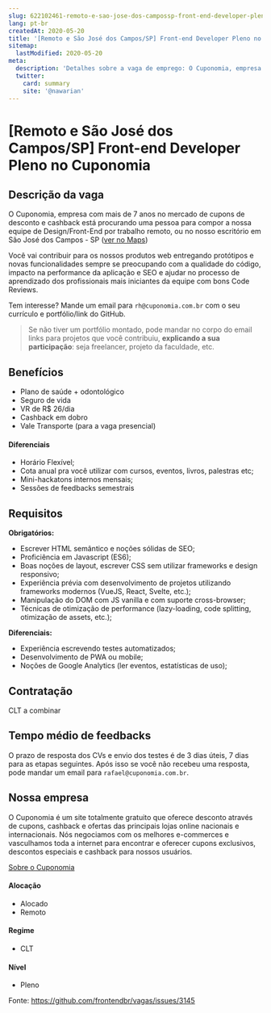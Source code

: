 ```yaml
---
slug: 622102461-remoto-e-sao-jose-dos-campossp-front-end-developer-pleno-no-cuponomia
lang: pt-br
createdAt: 2020-05-20
title: '[Remoto e São José dos Campos/SP] Front-end Developer Pleno no Cuponomia - Vaga de Emprego'
sitemap:
  lastModified: 2020-05-20
meta:
  description: 'Detalhes sobre a vaga de emprego: O Cuponomia, empresa com mais de 7 anos no mercado de cupons de desconto e cashback está procurando uma pessoa para compor a nossa equipe de Design/Front-End por trabalho remoto, ou no nosso escritório em São José dos Campos - SP ([ver no Maps](https://bit.ly/2ZCeDw8)) Você vai contribuir para os nossos produtos web entregando protótipos e novas funcionalidades sempre se preocupando com a qualidade do código, impacto na performance da aplicação e SEO e ajudar no processo de aprendizado dos profissionais mais iniciantes da equipe com bons Code Reviews. Tem interesse? Mande um email para `rh@cuponomia.com.br` com o seu currículo e portfólio/link do GitHub. > Se não tiver um portfólio montado, pode mandar no corpo do email links para projetos que você contribuiu, **explicando a sua participação**: seja freelancer, projeto da faculdade, etc.'
  twitter:
    card: summary
    site: '@nawarian'
---
```


# [Remoto e São José dos Campos/SP] Front-end Developer Pleno no Cuponomia

## Descrição da vaga
O Cuponomia, empresa com mais de 7 anos no mercado de cupons de desconto e cashback está procurando uma pessoa para compor a nossa equipe de Design/Front-End por trabalho remoto, ou no nosso escritório em São José dos Campos - SP ([ver no Maps](https://bit.ly/2ZCeDw8))

Você vai contribuir para os nossos produtos web entregando protótipos e novas funcionalidades sempre se preocupando com a qualidade do código, impacto na performance da aplicação e SEO e ajudar no processo de aprendizado dos profissionais mais iniciantes da equipe com bons Code Reviews.

Tem interesse? Mande um email para `rh@cuponomia.com.br` com o seu currículo e portfólio/link do GitHub.

> Se não tiver um portfólio montado, pode mandar no corpo do email links para projetos que você contribuiu, **explicando a sua participação**: seja freelancer, projeto da faculdade, etc.


## Benefícios
- Plano de saúde + odontológico
- Seguro de vida
- VR de R$ 26/dia
- Cashback em dobro
- Vale Transporte (para a vaga presencial)


#### Diferenciais
- Horário Flexível;
- Cota anual pra você utilizar com cursos, eventos, livros, palestras etc;
- Mini-hackatons internos mensais;
- Sessões de feedbacks semestrais


## Requisitos
**Obrigatórios:**
- Escrever HTML semântico e noções sólidas de SEO;
- Proficiência em Javascript (ES6);
- Boas noções de layout, escrever CSS sem utilizar frameworks e design responsivo;
- Experiência prévia com desenvolvimento de projetos utilizando frameworks modernos (VueJS, React, Svelte, etc.);
- Manipulação do DOM com JS vanilla e com suporte cross-browser;
- Técnicas de otimização de performance (lazy-loading, code splitting, otimização de assets, etc.);

**Diferenciais:**
- Experiência escrevendo testes automatizados;
- Desenvolvimento de PWA ou mobile;
- Noções de Google Analytics (ler eventos, estatísticas de uso);

## Contratação
CLT a combinar

## Tempo médio de feedbacks

O prazo de resposta dos CVs e envio dos testes é de 3 dias úteis, 7 dias para as etapas seguintes.
Após isso se você não recebeu uma resposta, pode mandar um email para `rafael@cuponomia.com.br`.

## Nossa empresa

O Cuponomia é um site totalmente gratuito que oferece desconto através de cupons, cashback e ofertas das principais lojas online nacionais e internacionais. Nós negociamos com os melhores e-commerces e vasculhamos toda a internet para encontrar e oferecer cupons exclusivos, descontos especiais e cashback para nossos usuários.

[Sobre o Cuponomia](https://www.cuponomia.com.br/sobre)

#### Alocação
- Alocado
- Remoto

#### Regime
- CLT

#### Nível
- Pleno




Fonte: https://github.com/frontendbr/vagas/issues/3145